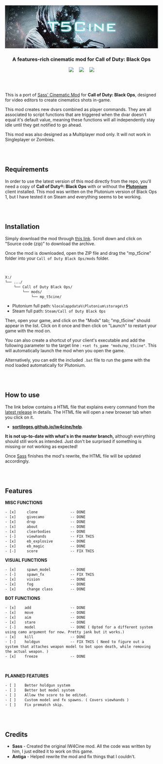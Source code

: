 <div align="center"> 
    
[![T5Cine](https://raw.githubusercontent.com/dtpln/codcine/main/assets/img/t5cine_new.png 'T5Cine')](https://github.com/dtpln/t5cine)
### A features-rich cinematic mod for Call of Duty: Black Ops

<a href="https://github.com/dtpln/t5cine/releases"><img src="https://img.shields.io/github/v/release/dtpln/t5cine?label=Latest%20release&style=flat-square&color=46baba"></a>　
<a href="https://discord.gg/wgRJDJJ"><img src="https://img.shields.io/discord/617736623412740146?label=Join%20the%20IW4Cine%20Discord!&style=flat-square&color=46baba"></a>　
<a href="https://github.com/dtpln/t5cine/releases/latest"><img src="https://img.shields.io/github/downloads/dtpln/t5cine/total?color=46baba&label=Downloads&style=flat-square"></a>
</div>
<br/><br/>

This is a port of [Sass' Cinematic Mod](https://github.com/sortileges/iw4cine) for **Call of Duty: Black Ops**, designed for video editors to create cinematics shots in-game.

This mod creates new dvars combined as player commands. They are all associated to script functions that are triggered when the dvar doesn't equal it's default value, meaning these functions will all independently stay idle until they get notified to go ahead.

This mod was also designed as a Multiplayer mod only. It will not work in Singleplayer or Zombies.

<br/><br/>
## Requirements

In order to use the latest version of this mod directly from the repo, you'll need a copy of **Call of Duty®: Black Ops** with or without the **[Plutonium](https://plutonium.pw)** client installed. This mod was written on the Plutonium version of Black Ops 1, but I have tested it on Steam and everything seems to be working.

<br/><br/>
## Installation

Simply download the mod through [this link](https://github.com/dtpln/t5cine/releases/latest). Scroll down and click on "Source code (zip)" to download the archive.

Once the mod is downloaded, open the ZIP file and drag the "mp_t5cine" folder into your `Call of Duty Black Ops/mods` folder.

<br/>

```
X:/
└── .../
    └── Call of Duty Black Ops/
        └── mods/
            └── mp_t5cine/
```
- Plutonium full path: `%localappdata%\Plutonium\storage\t5`
- Steam full path: `Steam/Call of Duty Black Ops`

Then, open your game, and click on the "Mods" tab; "mp_t5cine" should appear in the list. Click on it once and then click on "Launch" to restart your game with the mod on.

You can also create a shortcut of your client's executable and add the following parameter to the target line : `+set fs_game "mods/mp_t5cine"`. This will automatically launch the mod when you open the game.

Alternatively, you can edit the included `.bat` file to run the game with the mod loaded automatically for Plutonium.

<br/><br/>
## How to use

The link below contains a HTML file that explains every command from the [latest release](https://github.com/sortileges/iw4cine/releases/latest) in details. The HTML file will open a new browser tab when you click on it. 
- **[sortileges.github.io/iw4cine/help](https://sortileges.github.io/iw4cine/help)**.

**It is not up-to-date with what's in the master branch,** although everything should still work as intended. Just don't be surprised if something is missing or not working as expected!

Once [Sass](https://github.com/sortileges) finishes the mod's rewrite, the HTML file will be updated accordingly.


<br/><br/>
## Features
**MISC FUNCTIONS**

    - [x]     clone               -- DONE
    - [x]     givecamo            -- DONE
    - [x]     drop                -- DONE
    - [x]     about               -- DONE
    - [x]     clearbodies         -- DONE
    - [-]     viewhands           -- FIX THIS
    - [x]     eb_explosive        -- DONE
    - [x]     eb_magic            -- DONE
    - [-]     score               -- FIX THIS

**VISUAL FUNCTIONS**

    - [x]     spawn_model         -- DONE
    - [-]     spawn_fx            -- FIX THIS
    - [x]     vision              -- DONE
    - [x]     fog                 -- DONE
    - [x]     change class        -- DONE

**BOT FUNCTIONS**

    - [x]    add                  -- DONE
    - [x]    move                 -- DONE
    - [x]    aim                  -- DONE
    - [x]    stare                -- DONE
    - [-]    model                -- DONE ( Opted for a different system using camo argument for now. Pretty jank but it works.)
    - [x]    kill                 -- DONE
    - [-]    holdgun              -- FIX THIS ( Need to figure out a system that attaches weapon model to bot upon death, while removing the actual weapon. )
    - [x]    freeze               -- DONE

<br/><br/>
**PLANNED FEATURES**

    - [ ]    Better holdgun system
    - [ ]    Better bot model system
    - [ ]    Allow the score to be edited.
    - [ ]    Custom model and fx spawns. ( Covers viewhands )
    - [ ]    Fix prematch skip.

<br/><br/>
## Credits
- **Sass** - Created the original IW4Cine mod. All the code was written by him, I just edited it to work on this game.
- **Antiga** - Helped rewrite the mod and fix things that I couldn't.
